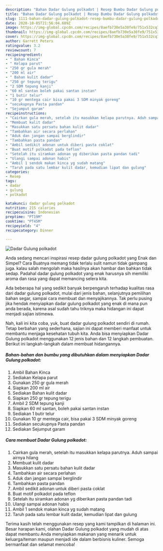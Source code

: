 ```yaml
---
description: "Bahan Dadar Gulung polkadot | Resep Bumbu Dadar Gulung polkadot Yang Enak Dan Mudah"
title: "Bahan Dadar Gulung polkadot | Resep Bumbu Dadar Gulung polkadot Yang Enak Dan Mudah"
slug: 1111-bahan-dadar-gulung-polkadot-resep-bumbu-dadar-gulung-polkadot-yang-enak-dan-mudah
date: 2020-10-05T21:56:04.609Z
image: https://img-global.cpcdn.com/recipes/8aefb730e5a30fe9/751x532cq70/dadar-gulung-polkadot-foto-resep-utama.jpg
thumbnail: https://img-global.cpcdn.com/recipes/8aefb730e5a30fe9/751x532cq70/dadar-gulung-polkadot-foto-resep-utama.jpg
cover: https://img-global.cpcdn.com/recipes/8aefb730e5a30fe9/751x532cq70/dadar-gulung-polkadot-foto-resep-utama.jpg
author: Garrett Peters
ratingvalue: 3.2
reviewcount: 7
recipeingredient:
- " Bahan Kinca"
- " Kelapa parut"
- "250 gr gula merah"
- "200 ml air"
- " Bahan kulit dadar"
- "250 gr tepung terigu"
- "2 SDM tepung kanji"
- "60 ml santan boleh pakai santan instan"
- "1 butir telur"
- "10 gr mentega cair bisa pakai 3 SDM minyak goreng"
- "secukupnya Pasta pandan"
- "Sejumput garam"
recipeinstructions:
- "Cairkan gula merah, setelah itu masukkan kelapa parutnya. Aduh sampai airnya hilang"
- "Membuat kulit dadar"
- "Masukkan satu persatu bahan kulit dadar"
- "Tambahkan air secara perlahan"
- "Aduk dan jangan sampai berglindir"
- "Tambahkan pasta pandan"
- "Ambil sedikit adonan untuk diberi pasta coklat"
- "Buat motif polkadot pada teflon"
- "Setelah itu siramkan adonan yg diberikan pasta pandan tadi"
- "Ulangi sampai adonan habis"
- "Ambil 1 sendok makan kinca yg sudah matang"
- "Taruh pada satu lembar kulit dadar, kemudian lipat dan gulung"
categories:
- Resep
tags:
- dadar
- gulung
- polkadot

katakunci: dadar gulung polkadot 
nutrition: 215 calories
recipecuisine: Indonesian
preptime: "PT19M"
cooktime: "PT45M"
recipeyield: "4"
recipecategory: Dinner

---
```



![Dadar Gulung polkadot](https://img-global.cpcdn.com/recipes/8aefb730e5a30fe9/751x532cq70/dadar-gulung-polkadot-foto-resep-utama.jpg)

Anda sedang mencari inspirasi resep dadar gulung polkadot yang Enak dan Simpel? Cara Buatnya memang tidak terlalu sulit namun tidak gampang juga. kalau salah mengolah maka hasilnya akan hambar dan bahkan tidak sedap. Padahal dadar gulung polkadot yang enak harusnya sih memiliki aroma dan rasa yang dapat memancing selera kita.

Ada beberapa hal yang sedikit banyak berpengaruh terhadap kualitas rasa dari dadar gulung polkadot, mulai dari jenis bahan, selanjutnya pemilihan bahan segar, sampai cara membuat dan menyajikannya. Tak perlu pusing jika hendak menyiapkan dadar gulung polkadot yang enak di mana pun anda berada, karena asal sudah tahu triknya maka hidangan ini dapat menjadi sajian istimewa.




Nah, kali ini kita coba, yuk, buat dadar gulung polkadot sendiri di rumah. Tetap berbahan yang sederhana, sajian ini dapat memberi manfaat untuk membantu menjaga kesehatan tubuh kita. Anda bisa menyiapkan Dadar Gulung polkadot menggunakan 12 jenis bahan dan 12 langkah pembuatan. Berikut ini langkah-langkah dalam membuat hidangannya.

<!--inarticleads1-->

##### Bahan-bahan dan bumbu yang dibutuhkan dalam menyiapkan Dadar Gulung polkadot:

1. Ambil  Bahan Kinca
1. Sediakan  Kelapa parut
1. Gunakan 250 gr gula merah
1. Siapkan 200 ml air
1. Sediakan  Bahan kulit dadar
1. Siapkan 250 gr tepung terigu
1. Ambil 2 SDM tepung kanji
1. Siapkan 60 ml santan, boleh pakai santan instan
1. Sediakan 1 butir telur
1. Gunakan 10 gr mentega cair, bisa pakai 3 SDM minyak goreng
1. Sediakan secukupnya Pasta pandan
1. Sediakan Sejumput garam




<!--inarticleads2-->

##### Cara membuat Dadar Gulung polkadot:

1. Cairkan gula merah, setelah itu masukkan kelapa parutnya. Aduh sampai airnya hilang
1. Membuat kulit dadar
1. Masukkan satu persatu bahan kulit dadar
1. Tambahkan air secara perlahan
1. Aduk dan jangan sampai berglindir
1. Tambahkan pasta pandan
1. Ambil sedikit adonan untuk diberi pasta coklat
1. Buat motif polkadot pada teflon
1. Setelah itu siramkan adonan yg diberikan pasta pandan tadi
1. Ulangi sampai adonan habis
1. Ambil 1 sendok makan kinca yg sudah matang
1. Taruh pada satu lembar kulit dadar, kemudian lipat dan gulung




Terima kasih telah menggunakan resep yang kami tampilkan di halaman ini. Besar harapan kami, olahan Dadar Gulung polkadot yang mudah di atas dapat membantu Anda menyiapkan makanan yang menarik untuk keluarga/teman maupun menjadi ide dalam berbisnis kuliner. Semoga bermanfaat dan selamat mencoba!
